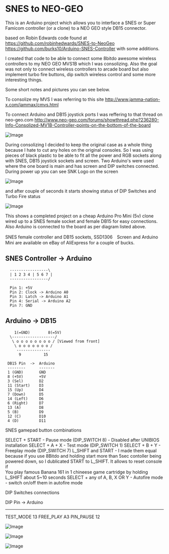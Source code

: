  SNES to NEO-GEO
===============

This is an Arduino project which allows you to interface a SNES or Super Famicom controller
(or a clone) to a NEO GEO style DB15 connector.

based on Robin Edwards code found at 
https://github.com/robinhedwards/SNES-to-NeoGeo
https://github.com/burks10/Arduino-SNES-Controller
with some additions.

I created that code to be able to connect some 8bitdo awesome wireless controllers to my 
NEO GEO MVS1B which I was consolizing. Also the goal was not only to connect wireless controllers
to arcade board but also implement turbo fire buttons, dip switch wireless control and some 
more interesting things.

Some short notes and pictures you can see below.

To consolize my MVS I was referring to this site
http://www.jamma-nation-x.com/jammax/cmvs.html

To connect Arduino and DB15 joystick ports I was reffering to that thread on neo-geo.com
http://www.neo-geo.com/forums/showthread.php?236280-Info-Consolized-MV1B-Controller-points-on-the-bottom-of-the-board 

![Image](mv1b_controller_pinout.jpg?raw=true)

During consolizing I decided to keep the original case as a whole thing because I hate to cut any
holes on the original consoles. So I was using pieces of black plastic to be able to fit all the 
power and RGB sockets along with SNES, DB15 joystick sockets and screen. Two Arduino's were used where 
the one board is main and has screen and DIP switches connected. During power up you can see SNK Logo 
on the screen 

![Image](SNKLogo.jpg?raw=true)

and after couple of seconds it starts showing status of DIP Switches and Turbo Fire status

![Image](DIPState.jpg?raw=true)

This shows a completed project on a cheap Arduino Pro Mini (5v) clone wired up to a SNES female
socket and female DB15 for easy connections. Also Arduino is connected to the board as per 
diagram listed above.

SNES female controller and DB15 sockets, SSD1306　Screen and Arduino Mini are available on eBay of AliExpress for a couple of bucks.

SNES Controller -> Arduino
--------------------------

```
  -----------------\
  | 1 2 3 4 | 5 6 7 |
  -----------------/
  
  Pin 1: +5V
  Pin 2: Clock -> Arduino A0
  Pin 3: Latch -> Arduino A1
  Pin 4: Serial -> Arduino A2
  Pin 7: GND
```

Arduino -> DB15
---------------

```
    1(=GND)        8(=5V)
  \-------------------/
   \ o o o o o o o o / [Viewed from front]
    \ o o o o o o o /
     --------------- 
      9          15

 DB15 Pin  ->  Arduino
 --------      -------
 1 (GND)       GND
 8 (+5V)       +5V
 3 (Sel)       D2
 11 (Start)    D3
 15 (Up)       D4
 7 (Down)      D5
 14 (Left)     D6
 6 (Right)     D7
 13 (A)        D8
 5 (B)         D9
 12 (C)        D10
 4 (D)         D11
```

SNES gamepad button combinations

SELECT + START - Pause mode (DIP_SWITCH 8) - Disabled after UNIBIOS installation
SELECT + A + X - Test mode (DIP_SWITCH 1)
SELECT + B + Y - Freeplay mode (DIP_SWITCH 7)
L_SHIFT and START - I made them equal because if you use 8Bitdo and holding start more than 5sec 
contoller being powered down, so I dublicated START to L_SHIFT. It allows to reset console if  
You play famous Banana 161 in 1 chineese game cartridge by holding L_SHIFT about 5~10 seconds
SELECT + any of A, B, X OR Y - Autofire mode - switch on/off them in autofire mode

DIP Switches connections

DIP Pin  ->  Arduino
--------     -------
TEST_MODE       13
FREE_PLAY       A3
PIN_PAUSE       12

![Image](DIPSwitches.jpg?raw=true)

![Image](Front.jpg?raw=true)

![Image](Back.jpg?raw=true)
